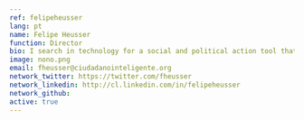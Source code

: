 ```yaml
---
ref: felipeheusser
lang: pt
name: Felipe Heusser
function: Director
bio: I search in technology for a social and political action tool that empowers citizens, and transfers power from the few to the many. So proud of Ciudadano Inteligente!
image: nono.png
email: fheusser@ciudadanointeligente.org
network_twitter: https://twitter.com/fheusser
network_linkedin: http://cl.linkedin.com/in/felipeheusser
network_github:
active: true
---
```

